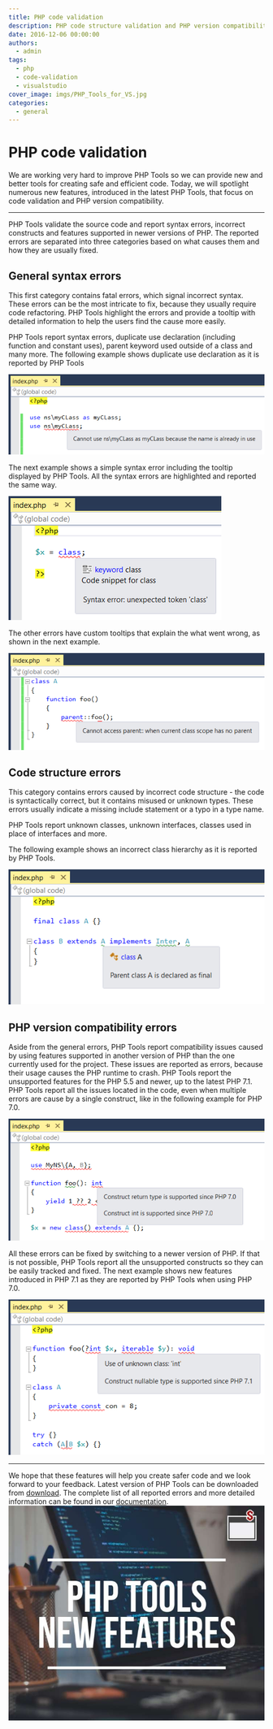 ```yaml
---
title: PHP code validation
description: PHP code structure validation and PHP version compatibility
date: 2016-12-06 00:00:00
authors:
  - admin
tags:
  - php
  - code-validation
  - visualstudio
cover_image: imgs/PHP_Tools_for_VS.jpg
categories:
  - general
---
```


# PHP code validation

We are working very hard to improve PHP Tools so we can provide new and better tools for creating safe and efficient code.
Today, we will spotlight numerous new features, introduced in the latest PHP Tools, that focus on code validation and PHP version compatibility.

<!-- more -->

---

PHP Tools validate the source code and report syntax errors, incorrect constructs and features supported in newer versions of PHP.
The reported errors are separated into three categories based on what causes them and how they are usually fixed.

## General syntax errors

This first category contains fatal errors, which signal incorrect syntax. 
These errors can be the most intricate to fix, because they usually require code refactoring.
PHP Tools highlight the errors and provide a tooltip with detailed information to help the users find the cause more easily.

PHP Tools report syntax errors, duplicate use declaration (including function and constant uses), parent keyword used outside of a class and many more. 
The following example shows duplicate use declaration as it is reported by PHP Tools
  
![duplicit-use](imgs\duplicit-use.png)

The next example shows a simple syntax error including the tooltip displayed by PHP Tools. All the syntax errors are highlighted and reported the same way.

![syntax-error](imgs\syntax-error.png)

The other errors have custom tooltips that explain the what went wrong, as shown in the next example.

![no-parent](imgs\no-parent.png)

## Code structure errors

This category contains errors caused by incorrect code structure - the code is syntactically correct, but it contains misused or unknown types.
These errors usually indicate a missing include statement or a typo in a type name.

PHP Tools report unknown classes, unknown interfaces, classes used in place of interfaces and more.

The following example shows an incorrect class hierarchy as it is reported by PHP Tools.

![code-structure](imgs\code-structure.png)

## PHP version compatibility errors

Aside from the general errors, PHP Tools report compatibility issues caused by using features supported in another version of PHP than the one currently used for the project.
These issues are reported as errors, because their usage causes the PHP runtime to crash. PHP Tools report the unsupported features for the PHP 5.5 and newer, up to the latest PHP 7.1. 
PHP Tools report all the issues located in the code, even when multiple errors are cause by a single construct, like in the following example for PHP 7.0.

![php-70-compatibility](imgs\php-70-compatibility.png)

All these errors can be fixed by switching to a newer version of PHP. 
If that is not possible, PHP Tools report all the unsupported constructs so they can be easily tracked and fixed.
The next example shows new features introduced in PHP 7.1 as they are reported by PHP Tools when using PHP 7.0.

![php-71-compatibility](imgs\php-71-compatibility.png)

---

We hope that these features will help you create safer code and we look forward to your feedback.
Latest version of PHP Tools can be downloaded from [download](https://www.devsense.com/download).
The complete list of all reported errors and more detailed information can be found in our [documentation](https://docs.devsense.com/code%20validation/code-validation).
![Image description](imgs/PHP_Tools_for_VS.jpg)
